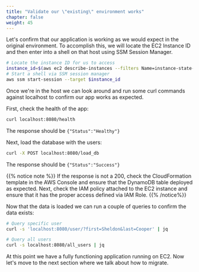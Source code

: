 ```yaml
---
title: "Validate our \"existing\" environment works"
chapter: false
weight: 45
---
```


Let's confirm that our application is working as we would expect in the original environment.
To accomplish this, we will locate the EC2 Instance ID and then enter into a shell on that host using SSM Session Manager.

```bash
# Locate the instance ID for us to access
instance_id=$(aws ec2 describe-instances --filters Name=instance-state-name,Values=running Name=tag:Name,Values=BuildEc2EnvironmentStack/ApplicationASG --query Reservations[].Instances[0].InstanceId --output text)
# Start a shell via SSM session manager
aws ssm start-session --target $instance_id
```

Once we're in the host we can look around and run some curl commands against localhost to confirm our app works as expected.

First, check the health of the app:

```bash
curl localhost:8080/health
```

The response should be `{"Status":"Healthy"}`

Next, load the database with the users:

```bash
curl -X POST localhost:8080/load_db
```

The response should be `{"Status":"Success"}`

{{% notice note %}}
If the response is not a 200, check the CloudFormation template in the AWS Console and ensure that the DynamoDB table deployed as expected.
Next, check the IAM policy attached to the EC2 instance and ensure that it has the proper access defined via IAM Role.
{{% /notice%}}

Now that the data is loaded we can run a couple of queries to confirm the data exists:

```bash
# Query specific user
curl -s 'localhost:8080/user/?first=Sheldon&last=Cooper' | jq
```

```bash
# Query all users
curl -s localhost:8080/all_users | jq
```

At this point we have a fully functioning application running on EC2. 
Now let's move to the next section where we talk about how to migrate.